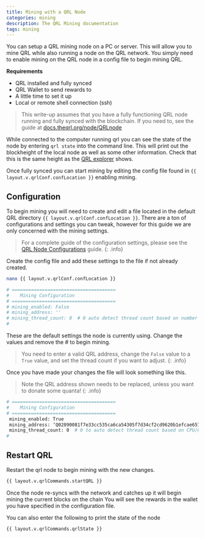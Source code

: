 ```yaml
---
title: Mining with a QRL Node
categories: mining
description: The QRL Mining documentation
tags: mining
---
```



You can setup a QRL mining node on a PC or server. This will allow you to mine QRL while also running a node on the QRL network. You simply need to enable mining on the QRL node in a config file to begin mining QRL.

__Requirements__

- QRL installed and fully synced
- QRL Wallet to send rewards to
- A little time to set it up
- Local or remote shell connection (ssh)

> This write-up assumes that you have a fully functioning QRL node running and fully synced with the blockchain. If you need to, see the guide at [docs.theqrl.org/node/QRLnode](/node/QRLnode)


While connected to the computer running qrl you can see the state of the node by entering `qrl state` into the command line. This will print out the blockheight of the local node as well as some other information. Check that this is the same height as the [QRL explorer](https://explorer.theqrl.org) shows. 


Once fully synced you can start mining by editing the config file found in `{{ layout.v.qrlConf.confLocation }}` enabling mining. 


## Configuration

To begin mining you will need to create and edit a file located in the default QRL directory `{{ layout.v.qrlConf.confLocation }}`. There are a ton of configurations and settings you can tweak, however for this guide we are only concerned with the mining settings. 

> For a complete guide of the configuration settings, please see the [QRL Node Configurations](/node/configuration) guide.
{: .info}

Create the config file and add these settings to the file if not already created.

```bash
nano {{ layout.v.qrlConf.confLocation }} 
```

```bash
# ======================================
#    Mining Configuration
# ======================================
# mining_enabled: False
# mining_address: ''
# mining_thread_count: 0  # 0 auto detect thread count based on number of processors
#
```

These are the default settings the node is currently using. Change the values and remove the \# to begin mining. 

> You need to enter a valid QRL address, change the `False` value to a `True` value, and set the thread count if you want to adjust. 
{: .info}

Once you have made your changes the file will look something like this. 

> Note the QRL address shown needs to be replaced, unless you want to donate some quanta!
{: .info}

```bash
# ======================================
#    Mining Configuration
# ======================================
 mining_enabled: True
 mining_address: ‘Q02090081f7e33cc535ca6ca54305f7d34cf2cd9620b1efcae657a76ca4c072902dfc4ed0f23a4a’
 mining_thread_count: 0  # 0 to auto detect thread count based on CPU/GPU number of processors
#
```

## Restart QRL

Restart the qrl node to begin mining with the new changes.

```bash
{{ layout.v.qrlCommands.startQRL }} 
```

Once the node re-syncs with the network and catches up it will begin mining the current blocks on the chain You will see the rewards in the wallet you have specified in the configuration file.

You can also enter the following to print the state of the node

```bash
{{ layout.v.qrlCommands.qrlState }} 
```
